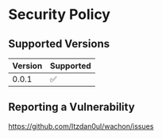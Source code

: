 # Security Policy

## Supported Versions

| Version  | Supported          |
| -------- | ------------------ |
| 0.0.1    | :white_check_mark: |

## Reporting a Vulnerability

https://github.com/Itzdan0ul/wachon/issues